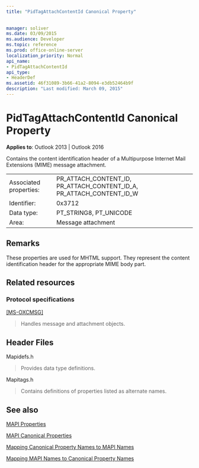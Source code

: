 ```yaml
---
title: "PidTagAttachContentId Canonical Property"
 
 
manager: soliver
ms.date: 03/09/2015
ms.audience: Developer
ms.topic: reference
ms.prod: office-online-server
localization_priority: Normal
api_name:
- PidTagAttachContentId
api_type:
- HeaderDef
ms.assetid: 46f31089-3b66-41a2-8094-e3db52464b9f
description: "Last modified: March 09, 2015"
---
```


# PidTagAttachContentId Canonical Property

  
  
**Applies to**: Outlook 2013 | Outlook 2016 
  
Contains the content identification header of a Multipurpose Internet Mail Extensions (MIME) message attachment. 
  
|||
|:-----|:-----|
|Associated properties:  <br/> |PR_ATTACH_CONTENT_ID, PR_ATTACH_CONTENT_ID_A, PR_ATTACH_CONTENT_ID_W  <br/> |
|Identifier:  <br/> |0x3712  <br/> |
|Data type:  <br/> |PT_STRING8, PT_UNICODE  <br/> |
|Area:  <br/> |Message attachment  <br/> |
   
## Remarks

These properties are used for MHTML support. They represent the content identification header for the appropriate MIME body part. 
  
## Related resources

### Protocol specifications

[[MS-OXCMSG]](https://msdn.microsoft.com/library/7fd7ec40-deec-4c06-9493-1bc06b349682%28Office.15%29.aspx)
  
> Handles message and attachment objects.
    
## Header Files

Mapidefs.h
  
> Provides data type definitions.
    
Mapitags.h
  
> Contains definitions of properties listed as alternate names.
    
## See also



[MAPI Properties](mapi-properties.md)
  
[MAPI Canonical Properties](mapi-canonical-properties.md)
  
[Mapping Canonical Property Names to MAPI Names](mapping-canonical-property-names-to-mapi-names.md)
  
[Mapping MAPI Names to Canonical Property Names](mapping-mapi-names-to-canonical-property-names.md)

